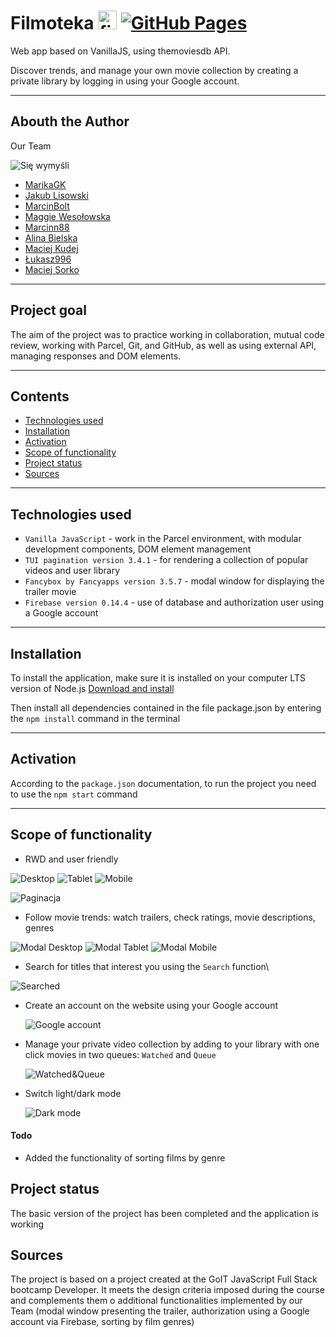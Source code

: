# Filmoteka <img src="./src/images/icons/favicon.ico" alt="filmoteka logo" width="30"/>  [![GitHub Pages](https://img.shields.io/badge/GitHub%20Pages-gray)](https://marikagk.github.io/filmoteka/)

Web app based on VanillaJS, using themoviesdb API.

Discover trends, and manage your own movie collection by creating a private
library by logging in using your Google account.

---

## Abouth the Author

Our Team

![Się wymyśli](./assets/siewymysli.png)

- [MarikaGK](https://github.com/MarikaGK/)
- [Jakub Lisowski](https://github.com/LisowskiJakub)
- [MarcinBolt](https://github.com/MarcinBolt)
- [Maggie Wesołowska](https://github.com/MaggieWesolowska)
- [Marcinn88](https://github.com/Marcinn88)
- [Alina Bielska](https://github.com/AlinaBielska)
- [Maciej Kudej](https://github.com/maciejkudej)
- [Łukasz996](https://github.com/Lukasz996)
- [Maciej Sorko](https://github.com/MaciejSorko)

---

## Project goal

The aim of the project was to practice working in collaboration, mutual code
review, working with Parcel, Git, and GitHub, as well as using external API,
managing responses and DOM elements.

---

## Contents

- [Technologies used](#technologies-used)
- [Installation](#Installation)
- [Activation](#Activation)
- [Scope of functionality](#Scope-of-functionality)
- [Project status](#Project-status)
- [Sources](#Sources)

---

## Technologies used

- `Vanilla JavaScript` - work in the Parcel environment, with modular
  development components, DOM element management
- `TUI pagination version 3.4.1` - for rendering a collection of popular videos
  and user library
- `Fancybox by Fancyapps version 3.5.7` - modal window for displaying the
  trailer movie
- `Firebase version 0.14.4` - use of database and authorization user using a
  Google account

---

## Installation

To install the application, make sure it is installed on your computer LTS
version of Node.js [Download and install](https://nodejs.org/en/)

Then install all dependencies contained in the file package.json by entering the
`npm install` command in the terminal

---

## Activation

According to the `package.json` documentation, to run the project you need to use the `npm start` command

---

## Scope of functionality

- RWD and user friendly

![Desktop](./assets/Screenshot_134.png) ![Tablet](./assets/Screenshot_135.png)
![Mobile](./assets/Screenshot_136.png)

![Paginacja](./assets/Screenshot_142.png)

- Follow movie trends: watch trailers, check ratings, movie descriptions, genres

![Modal Desktop](./assets/Screenshot_138.png)
![Modal Tablet](./assets/Screenshot_139.png)
![Modal Mobile](./assets/Screenshot_140.png)

- Search for titles that interest you using the `Search` function\

![Searched](./assets/Screenshot_137.png)

- Create an account on the website using your Google account

  ![Google account](./assets/Screenshot_141.png)

- Manage your private video collection by adding to your library with one click
  movies in two queues: `Watched` and `Queue`

  ![Watched&Queue](./assets/Screenshot_145.png)

- Switch light/dark mode

  ![Dark mode](./assets/Screenshot_143.png)

#### Todo

- Added the functionality of sorting films by genre

## Project status

The basic version of the project has been completed and the application is
working

## Sources

The project is based on a project created at the GoIT JavaScript Full Stack
bootcamp Developer. It meets the design criteria imposed during the course and
complements them o additional functionalities implemented by our Team (modal
window presenting the trailer, authorization using a Google account via
Firebase, sorting by film genres)
